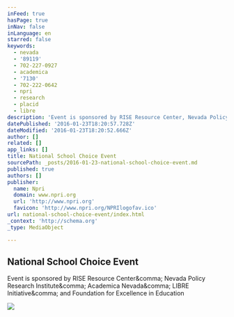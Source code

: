 ```yaml
---
inFeed: true
hasPage: true
inNav: false
inLanguage: en
starred: false
keywords:
  - nevada
  - '89119'
  - 702-227-0927
  - academica
  - '7130'
  - 702-222-0642
  - npri
  - research
  - placid
  - libre
description: 'Event is sponsored by RISE Resource Center, Nevada Policy Research Institute, Academica Nevada, LIBRE Initiative, and Foundation for Excellence in Education'
datePublished: '2016-01-23T18:20:57.728Z'
dateModified: '2016-01-23T18:20:52.666Z'
author: []
related: []
app_links: []
title: National School Choice Event
sourcePath: _posts/2016-01-23-national-school-choice-event.md
published: true
authors: []
publisher:
  name: Npri
  domain: www.npri.org
  url: 'http://www.npri.org'
  favicon: 'http://www.npri.org/NPRIlogofav.ico'
url: national-school-choice-event/index.html
_context: 'http://schema.org'
_type: MediaObject

---
```

<article style=""><h1>National School Choice Event</h1><p>Event is sponsored by RISE Resource Center&amp;comma; Nevada Policy Research Institute&amp;comma; Academica Nevada&amp;comma; LIBRE Initiative&amp;comma; and Foundation for Excellence in Education</p><img src="http://www.npri.org/common/images/logo.png" /></article>